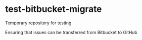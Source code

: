 # test-bitbucket-migrate

Temporary repository for testing

Ensuring that issues can be transferred from Bitbucket to GitHub
